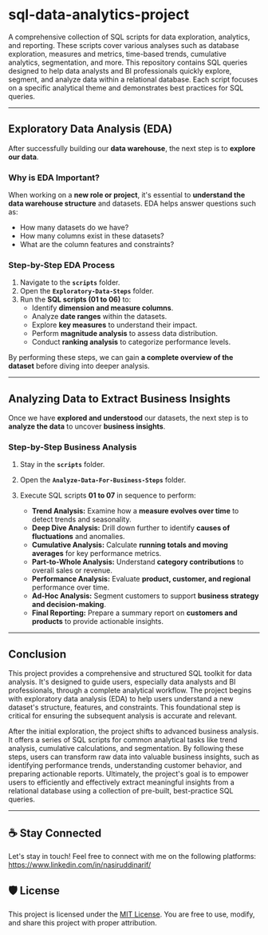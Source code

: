 # sql-data-analytics-project
A comprehensive collection of SQL scripts for data exploration, analytics, and reporting. These scripts cover various analyses such as database exploration, measures and metrics, time-based trends, cumulative analytics, segmentation, and more.
This repository contains SQL queries designed to help data analysts and BI professionals quickly explore, segment, and analyze data within a relational database. Each script focuses on a specific analytical theme and demonstrates best practices for SQL queries.

---

## **Exploratory Data Analysis (EDA)**  
After successfully building our **data warehouse**, the next step is to **explore our data**.  

### **Why is EDA Important?**  
When working on a **new role or project**, it's essential to **understand the data warehouse structure** and datasets. EDA helps answer questions such as:
- How many datasets do we have?
- How many columns exist in these datasets?
- What are the column features and constraints?

### **Step-by-Step EDA Process**  
1. Navigate to the **`scripts`** folder.
2. Open the **`Exploratory-Data-Steps`** folder.
3. Run the **SQL scripts (01 to 06)** to:
   - Identify **dimension and measure columns**.
   - Analyze **date ranges** within the datasets.
   - Explore **key measures** to understand their impact.
   - Perform **magnitude analysis** to assess data distribution.
   - Conduct **ranking analysis** to categorize performance levels.

By performing these steps, we can gain **a complete overview of the dataset** before diving into deeper analysis.

---

## **Analyzing Data to Extract Business Insights**  
Once we have **explored and understood** our datasets, the next step is to **analyze the data** to uncover **business insights**.

### **Step-by-Step Business Analysis**  
1. Stay in the **`scripts`** folder.
2. Open the **`Analyze-Data-For-Business-Steps`** folder.
3. Execute SQL scripts **01 to 07** in sequence to perform:
   
   - **Trend Analysis:** Examine how a **measure evolves over time** to detect trends and seasonality.
   - **Deep Dive Analysis:** Drill down further to identify **causes of fluctuations** and anomalies.
   - **Cumulative Analysis:** Calculate **running totals and moving averages** for key performance metrics.
   - **Part-to-Whole Analysis:** Understand **category contributions** to overall sales or revenue.
   - **Performance Analysis:** Evaluate **product, customer, and regional** performance over time.
   - **Ad-Hoc Analysis:** Segment customers to support **business strategy and decision-making**.
   - **Final Reporting:** Prepare a summary report on **customers and products** to provide actionable insights.

---

## Conclusion
This project provides a comprehensive and structured SQL toolkit for data analysis. It's designed to guide users, especially data analysts and BI professionals, through a complete analytical workflow. The project begins with exploratory data analysis (EDA) to help users understand a new dataset's structure, features, and constraints. This foundational step is critical for ensuring the subsequent analysis is accurate and relevant.

After the initial exploration, the project shifts to advanced business analysis. It offers a series of SQL scripts for common analytical tasks like trend analysis, cumulative calculations, and segmentation. By following these steps, users can transform raw data into valuable business insights, such as identifying performance trends, understanding customer behavior, and preparing actionable reports. Ultimately, the project's goal is to empower users to efficiently and effectively extract meaningful insights from a relational database using a collection of pre-built, best-practice SQL queries.

---

## ☕ Stay Connected

Let's stay in touch! Feel free to connect with me on the following platforms:
https://www.linkedin.com/in/nasiruddinarif/

## 🛡️ License

This project is licensed under the [MIT License](LICENSE). You are free to use, modify, and share this project with proper attribution.
